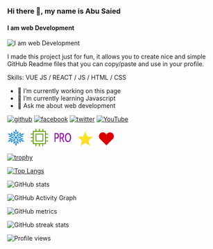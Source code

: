 ### Hi there 👋, my name is Abu Saied
#### I am web Development
![I am web Development](https://scontent.fjsr1-2.fna.fbcdn.net/v/t39.30808-6/330305262_664930342059265_2228857410277477949_n.jpg?_nc_cat=102&ccb=1-7&_nc_sid=09cbfe&_nc_eui2=AeGkz8ucRV32jDZYjEfpiS073-W1LwuJSHTf5bUvC4lIdJmLJigmxvY-jiqpvr_h47ruyzHyQOBLFFViE3kmHqYz&_nc_ohc=Cc7RL1ZxfgUAX9b2rTX&_nc_zt=23&_nc_ht=scontent.fjsr1-2.fna&oh=00_AfC0CkfWm_f3bYgT5R1it3HQ5MgwOAYWP3n9eLEHdUcbiA&oe=64E5DE49)

I made this project just for fun, it allows you to create nice and simple GitHub Readme files that you can copy/paste and use in your profile.

Skills: VUE JS / REACT / JS / HTML / CSS

- 🔭 I’m currently working on this page 
- 🌱 I’m currently learning Javascript 
- 💬 Ask me about web development 


[<img src='https://cdn.jsdelivr.net/npm/simple-icons@3.0.1/icons/github.svg' alt='github' height='40'>](https://github.com/https://github.com/abusaiedkhan)  [<img src='https://cdn.jsdelivr.net/npm/simple-icons@3.0.1/icons/facebook.svg' alt='facebook' height='40'>](https://www.facebook.com/https://web.facebook.com/profile.php?id=100082973645364)  [<img src='https://cdn.jsdelivr.net/npm/simple-icons@3.0.1/icons/twitter.svg' alt='twitter' height='40'>](https://twitter.com/https://l.facebook.com/l.php?u=https%3A%2F%2Ftelegram.org%2Fdl%3Ffbclid%3DIwAR3J1sqiZ2EC1biKN7Cvh9pA-qozCEYNUkWDhnH9ecbr-4XD54WkKpRrkBM&h=AT0Wvh9UxajifnI7sbqmIPgK9FzGpUgYf4g1mluWV-TRjYQlVQBRrmZKHKKVDgkW077ZG41gbhBcA1TRPVttA9OdrfSwMCDtXnsRIvA0D22s5UGHi2nBqYFrUDqxDDU3QoWXya88ICv7l5TPz0XH0Q)  [<img src='https://cdn.jsdelivr.net/npm/simple-icons@3.0.1/icons/youtube.svg' alt='YouTube' height='40'>](https://www.youtube.com/channel/https://www.youtube.com/channel/UCgXj-Sy8swmXN4E-Li1jONA)  

<a href='https://archiveprogram.github.com/'><img src='https://raw.githubusercontent.com/acervenky/animated-github-badges/master/assets/acbadge.gif' width='40' height='40'></a> <a href='https://docs.github.com/en/developers'><img src='https://raw.githubusercontent.com/acervenky/animated-github-badges/master/assets/devbadge.gif' width='40' height='40'></a> <a href='https://github.com/pricing'><img src='https://raw.githubusercontent.com/acervenky/animated-github-badges/master/assets/pro.gif' width='40' height='40'></a> <a href='https://stars.github.com/'><img src='https://raw.githubusercontent.com/acervenky/animated-github-badges/master/assets/starbadge.gif' width='35' height='35'></a> <a href='https://docs.github.com/en/github/supporting-the-open-source-community-with-github-sponsors'><img src='https://raw.githubusercontent.com/acervenky/animated-github-badges/master/assets/sponsorbadge.gif' width='35' height='35'></a> 

[![trophy](https://github-profile-trophy.vercel.app/?username=https://github.com/abusaiedkhan)](https://github.com/ryo-ma/github-profile-trophy)

[![Top Langs](https://github-readme-stats.vercel.app/api/top-langs/?username=https://github.com/abusaiedkhan)](https://github.com/anuraghazra/github-readme-stats)

![GitHub stats](https://github-readme-stats.vercel.app/api?username=https://github.com/abusaiedkhan&show_icons=true&count_private=true)  

![GitHub Activity Graph](https://activity-graph.herokuapp.com/graph?username=https://github.com/abusaiedkhan)  

![GitHub metrics](https://metrics.lecoq.io/https://github.com/abusaiedkhan)  

![GitHub streak stats](https://streak-stats.demolab.com/?user=https://github.com/abusaiedkhan)  

![Profile views](https://gpvc.arturio.dev/https://github.com/abusaiedkhan)  
